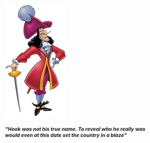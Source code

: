 ![alt text](readme/captain_hook2.jpeg)

###  *"Hook was not his true name. To reveal who he really was would even at this date set the country in a blaze"*